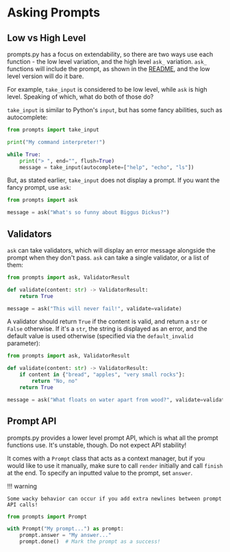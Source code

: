 # Asking Prompts

## Low vs High Level

prompts.py has a focus on extendability, so there are two ways use each function - the low level variation, and the high level `ask_` variation. `ask_` functions will include the prompt, as shown in the [README](https://github.com/ZeroIntensity/prompts.py), and the low level version will do it bare.

For example, `take_input` is considered to be low level, while `ask` is high level. Speaking of which, what do both of those do?

`take_input` is similar to Python's `input`, but has some fancy abilities, such as autocomplete:

```py
from prompts import take_input

print("My command interpreter!")

while True:
    print("> ", end="", flush=True)
    message = take_input(autocomplete=["help", "echo", "ls"])
```

But, as stated earlier, `take_input` does not display a prompt. If you want the fancy prompt, use `ask`:

```py
from prompts import ask

message = ask("What's so funny about Biggus Dickus?")
```

## Validators

`ask` can take validators, which will display an error message alongside the prompt when they don't pass. `ask` can take a single validator, or a list of them:

```py
from prompts import ask, ValidatorResult

def validate(content: str) -> ValidatorResult:
    return True

message = ask("This will never fail!", validate=validate)
```

A validator should return `True` if the content is valid, and return a `str` or `False` otherwise. If it's a `str`, the string is displayed as an error, and the default value is used otherwise (specified via the `default_invalid` parameter):

```py
from prompts import ask, ValidatorResult

def validate(content: str) -> ValidatorResult:
    if content in {"bread", "apples", "very small rocks"}:
        return "No, no"
    return True

message = ask("What floats on water apart from wood?", validate=validate)
```

## Prompt API

prompts.py provides a lower level prompt API, which is what all the prompt functions use. It's unstable, though. Do not expect API stability!

It comes with a `Prompt` class that acts as a context manager, but if you would like to use it manually, make sure to call `render` initially and call `finish` at the end. To specify an inputted value to the prompt, set `answer`.

!!! warning

    Some wacky behavior can occur if you add extra newlines between prompt API calls!

```py
from prompts import Prompt

with Prompt("My prompt...") as prompt:
    prompt.answer = "My answer..."
    prompt.done()  # Mark the prompt as a success!
```
